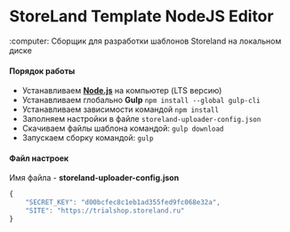 <h1>StoreLand Template NodeJS Editor</h1>
<p>:computer: Сборщик для разработки шаблонов Storeland на локальном диске</p>

#### Порядок работы

* Устанавливаем <a target="_blank" href="//nodejs.org/en/"><strong>Node.js</strong></a> на компьютер (LTS версию)
* Устанавливаем глобально <b>Gulp</b> `npm install --global gulp-cli`
* Устанавливаем зависимости командой `npm install`
* Заполняем настройки в файле `storeland-uploader-config.json`
* Скачиваем файлы шаблона командой: `gulp download`
* Запускаем сборку командой: `gulp`

#### Файл настроек

Имя файла - **storeland-uploader-config.json**

```javascript
{
    "SECRET_KEY": "d00bcfec8c1eb1ad355fed9fc068e32a",
    "SITE": "https://trialshop.storeland.ru"
}
```
